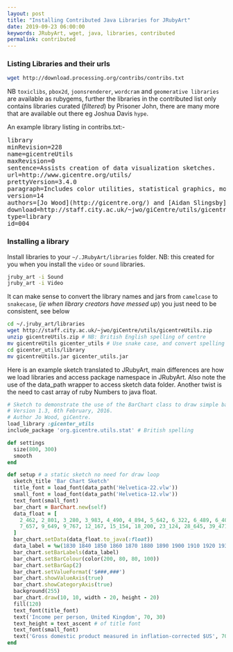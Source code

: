 ```yaml
---
layout: post
title: "Installing Contributed Java Libraries for JRubyArt"
date: 2019-09-23 06:00:00
keywords: JRubyArt, wget, java, libraries, contributed
permalink: contributed
---
```

### Listing Libraries and their urls ###

```bash
wget http://download.processing.org/contribs/contribs.txt
```

NB `toxiclibs`, `pbox2d`, `joonsrenderer`, `wordcram`  and `geomerative libraries` are available as rubygems, further the libraries in the contributed list only contains libraries curated (_filtered_) by Prisoner John, there are many more that are available out there eg Joshua Davis `hype`.

An example library listing in contribs.txt:-

<pre>
library
minRevision=228
name=gicentreUtils
maxRevision=0
sentence=Assists creation of data visualization sketches.
url=http://www.gicentre.org/utils/
prettyVersion=3.4.0
paragraph=Includes color utilities, statistical graphics, morphing classes, spatial utilities and map projections, force-directed layouts and text input/output. Together these make the task of creating data visualization sketches much faster by providing code for commonly repeated tasks such as zooming in and out of a sketch, setting up color tables etc. For documentation and examples, see the [gicentreUtils pages](http://www.gicentre.org/utils/).
version=14
authors=[Jo Wood](http://gicentre.org/) and [Aidan Slingsby](http://gicentre.org/)
download=http://staff.city.ac.uk/~jwo/giCentre/utils/gicentreUtils.zip
type=library
id=004
</pre>

### Installing a library ###

Install libraries to your `~/.JRubyArt/libraries` folder.  NB: this created for you when you install the `video` or `sound` libraries.

```bash
jruby_art -i Sound
jruby_art -i Video
```

It can make sense to convert the library names and jars from `camelcase` to `snakecase`, (_ie when library creators have messed up_) you just need to be consistent, see below

```bash
cd ~/.jruby_art/libraries
wget http://staff.city.ac.uk/~jwo/giCentre/utils/gicentreUtils.zip
unzip gicentreUtils.zip # NB: British English spelling of centre
mv gicentreUtils gicenter_utils # Use snake case, and convert spelling
cd gicenter_utils/library
mv gicentreUtils.jar gicenter_utils.jar
```
Here is an example sketch translated to JRubyArt, main differences are how we load libraries and access package namespace in JRubyArt. Also note the use of the data_path wrapper to access sketch data folder. Another twist is the need to cast array of ruby Numbers to java float.

```ruby
# Sketch to demonstrate the use of the BarChart class to draw simple bar charts.
# Version 1.3, 6th February, 2016.
# Author Jo Wood, giCentre.
load_library :gicenter_utils
include_package 'org.gicentre.utils.stat' # British spelling

def settings
  size(800, 300)
  smooth
end

def setup # a static sketch no need for draw loop
  sketch_title 'Bar Chart Sketch'
  title_font = load_font(data_path('Helvetica-22.vlw'))
  small_font = load_font(data_path('Helvetica-12.vlw'))
  text_font(small_font)
  bar_chart = BarChart.new(self)
  data_float = [
    2_462, 2_801, 3_280, 3_983, 4_490, 4_894, 5_642, 6_322, 6_489, 6_401,
    7_657, 9_649, 9_767, 12_167, 15_154, 18_200, 23_124, 28_645, 39_471
  ]
  bar_chart.setData(data_float.to_java(:float))
  data_label = %w(1830 1840 1850 1860 1870 1880 1890 1900 1910 1920 1930 1940 1950 1960 1970 1980 1990 2000 2010)
  bar_chart.setBarLabels(data_label)
  bar_chart.setBarColour(color(200, 80, 80, 100))
  bar_chart.setBarGap(2)
  bar_chart.setValueFormat('$###,###')
  bar_chart.showValueAxis(true)
  bar_chart.showCategoryAxis(true)
  background(255)
  bar_chart.draw(10, 10, width - 20, height - 20)
  fill(120)
  text_font(title_font)
  text('Income per person, United Kingdom', 70, 30)
  text_height = text_ascent # of title font
  text_font(small_font)
  text('Gross domestic product measured in inflation-corrected $US', 70, 30 + text_height)
end
```
